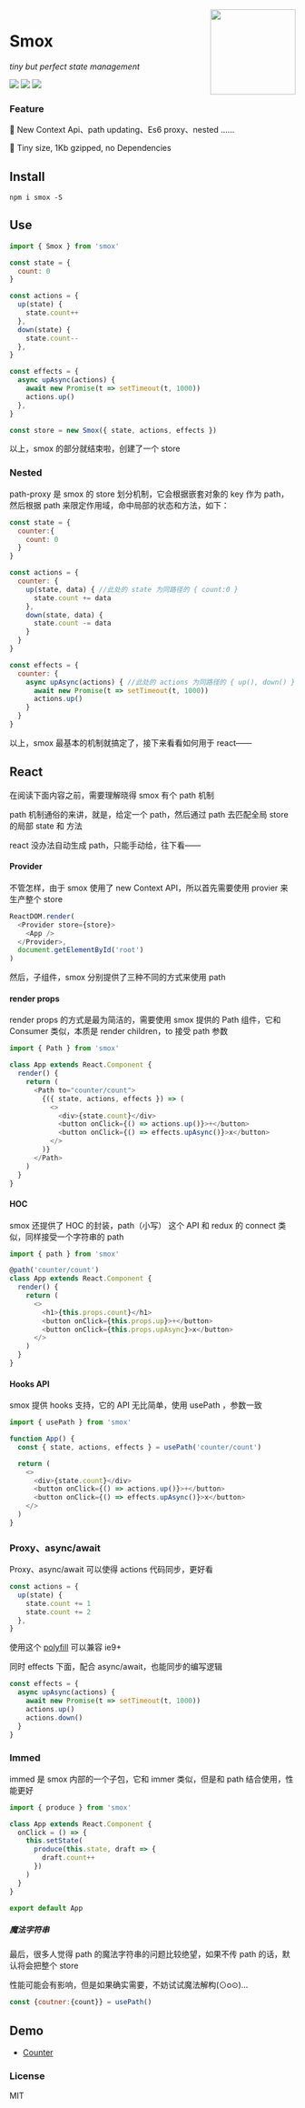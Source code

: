 <img align="right" height="150" src="https://ws1.sinaimg.cn/large/0065Zy9egy1fyuqe61tlej30b40b4gn6.jpg" />

# Smox

_tiny but perfect state management_

[![](https://img.shields.io/npm/v/smox.svg?style=flat)](https://npmjs.com/package/smox)
[![](https://img.shields.io/npm/dt/smox.svg?style=flat)](https://npmjs.com/package/smox)
[![](https://img.shields.io/bundlephobia/minzip/smox.svg?style=flat)](https://bundlephobia.com/result?p=smox)

### Feature

:pig_nose: New Context Api、path updating、Es6 proxy、nested ……

:jack_o_lantern: Tiny size, 1Kb gzipped, no Dependencies

## Install

```shell
npm i smox -S
```

## Use

```js
import { Smox } from 'smox'

const state = {
  count: 0
}

const actions = {
  up(state) {
    state.count++
  },
  down(state) {
    state.count--
  },
}

const effects = {
  async upAsync(actions) {
    await new Promise(t => setTimeout(t, 1000))
    actions.up()
  },
}

const store = new Smox({ state, actions, effects })
```

以上，smox 的部分就结束啦，创建了一个 store


### Nested

path-proxy 是 smox 的 store 划分机制，它会根据嵌套对象的 key 作为 path，然后根据 path 来限定作用域，命中局部的状态和方法，如下：

```js
const state = {
  counter:{
    count: 0
  }
}

const actions = {
  counter: {
    up(state, data) { //此处的 state 为同路径的 { count:0 }
      state.count += data
    },
    down(state, data) {
      state.count -= data
    }
  }
}

const effects = {
  counter: {
    async upAsync(actions) { //此处的 actions 为同路径的 { up(), down() }
      await new Promise(t => setTimeout(t, 1000))
      actions.up()
    }
  }
}
```

以上，smox 最基本的机制就搞定了，接下来看看如何用于 react——

## React

在阅读下面内容之前，需要理解晓得 smox 有个 path 机制

path 机制通俗的来讲，就是，给定一个 path，然后通过 path 去匹配全局 store 的局部 state 和 方法

react 没办法自动生成 path，只能手动给，往下看——

#### Provider

不管怎样，由于 smox 使用了 new Context API，所以首先需要使用 provier 来生产整个 store

```JavaScript
ReactDOM.render(
  <Provider store={store}>
    <App />
  </Provider>,
  document.getElementById('root')
)
```

然后，子组件，smox 分别提供了三种不同的方式来使用 path

#### render props

render props 的方式是最为简洁的，需要使用 smox 提供的 Path 组件，它和 Consumer 类似，本质是 render children，to 接受 path 参数

```js
import { Path } from 'smox'

class App extends React.Component {
  render() {
    return (
      <Path to="counter/count">
        {({ state, actions, effects }) => (
          <>
            <div>{state.count}</div>
            <button onClick={() => actions.up()}>+</button>
            <button onClick={() => effects.upAsync()}>x</button>
          </>
        )}
      </Path>
    )
  }
}
```

#### HOC

smox 还提供了 HOC 的封装，path（小写） 这个 API 和 redux 的 connect 类似，同样接受一个字符串的 path

```js
import { path } from 'smox'

@path('counter/count')
class App extends React.Component {
  render() {
    return (
      <>
        <h1>{this.props.count}</h1>
        <button onClick={this.props.up}>+</button>
        <button onClick={this.props.upAsync}>x</button>
      </>
    )
  }
}
```

#### Hooks API

smox 提供 hooks 支持，它的 API 无比简单，使用 usePath ，参数一致

```js
import { usePath } from 'smox'

function App() {
  const { state, actions, effects } = usePath('counter/count')

  return (
    <>
      <div>{state.count}</div>
      <button onClick={() => actions.up()}>+</button>
      <button onClick={() => effects.upAsync()}>x</button>
    </>
  )
}
```

### Proxy、async/await

Proxy、async/await 可以使得 actions 代码同步，更好看

```js
const actions = {
  up(state) {
    state.count += 1
    state.count += 2
  },
}
```

使用这个 [polyfill](https://github.com/GoogleChrome/proxy-polyfill) 可以兼容 ie9+

同时 effects 下面，配合 async/await，也能同步的编写逻辑

```js
const effects = {
  async upAsync(actions) {
    await new Promise(t => setTimeout(t, 1000))
    actions.up()
    actions.down()
  }
}
```

### Immed

immed 是 smox 内部的一个子包，它和 immer 类似，但是和 path 结合使用，性能更好

```js
import { produce } from 'smox'

class App extends React.Component {
  onClick = () => {
    this.setState(
      produce(this.state, draft => {
        draft.count++
      })
    )
  }
}

export default App
```

##### 魔法字符串

最后，很多人觉得 path 的魔法字符串的问题比较绝望，如果不传 path 的话，默认将会把整个 store

性能可能会有影响，但是如果确实需要，不妨试试魔法解构(⊙o⊙)…

```js
const {coutner:{count}} = usePath()
```

## Demo

- [Counter](https://github.com/132yse/smox/tree/master/examples/counter)

### License

MIT

